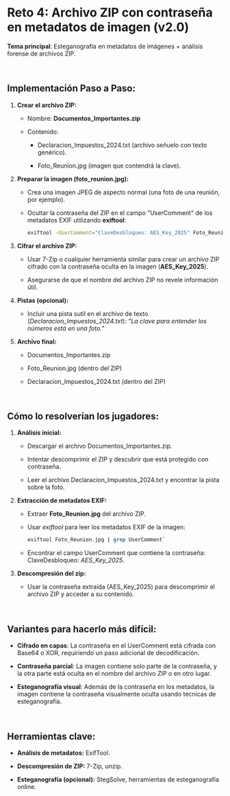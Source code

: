 # Reto 4: Archivo ZIP con contraseña en metadatos de imagen (v2.0)

**Tema principal**: Esteganografía en metadatos de imágenes + análisis forense de archivos ZIP.

<br>

## Implementación Paso a Paso:

1.  **Crear el archivo ZIP:**
    
    - Nombre: **Documentos_Importantes.zip**
        
    - Contenido:
        
        - Declaracion_Impuestos_2024.txt (archivo señuelo con texto genérico).
            
        - Foto_Reunion.jpg (imagen que contendrá la clave).
            
2.  **Preparar la imagen (foto_reunion.jpg):**
    
    - Crea una imagen JPEG de aspecto normal (una foto de una reunión, por ejemplo).
        
    - Ocultar la contraseña del ZIP en el campo "UserComment" de los metadatos EXIF utilizando **exiftool**:
        
        ```bash
        exiftool -UserComment="ClaveDesbloqueo: AES_Key_2025" Foto_Reunion.jpg`
        ```
    
3.  **Cifrar el archivo ZIP:**
    
    - Usar 7-Zip o cualquier herramienta similar para crear un archivo ZIP cifrado con la contraseña oculta en la imagen (**AES_Key_2025**).
        
    - Asegurarse de que el nombre del archivo ZIP no revele información útil.
        
4.  **Pistas (opcional):**
    
    - Incluir una pista sutil en el archivo de texto (*Declaracion_Impuestos_2024.txt*): *"La clave para entender los números está en una foto."*
5.  **Archivo final:**
    
    - Documentos_Importantes.zip
        
    - Foto_Reunion.jpg (dentro del ZIP)
        
    - Declaracion_Impuestos_2024.txt (dentro del ZIP)
        
<br>

## Cómo lo resolverían los jugadores:

1.  **Análisis inicial:**
    
    - Descargar el archivo Documentos_Importantes.zip.
        
    - Intentar descomprimir el ZIP y descubrir que está protegido con contraseña.
        
    - Leer el archivo Declaracion_Impuestos_2024.txt y encontrar la pista sobre la foto.
        
2.  **Extracción de metadatos EXIF:**
    
    - Extraer **Foto_Reunion.jpg** del archivo ZIP.
        
    - Usar *exiftool* para leer los metadatos EXIF de la imagen:
        
        ```bash
        exiftool Foto_Reunion.jpg | grep UserComment`
        ```
    
    - Encontrar el campo UserComment que contiene la contraseña: ClaveDesbloqueo: *AES_Key_2025*.
3.  **Descompresión del zip:**
    
    - Usar la contraseña extraída (AES_Key_2025) para descomprimir el archivo ZIP y acceder a su contenido.
<br>

## Variantes para hacerlo más difícil:

- **Cifrado en capas**: La contraseña en el UserComment está cifrada con Base64 o XOR, requiriendo un paso adicional de decodificación.
    
- **Contraseña parcial**: La imagen contiene solo parte de la contraseña, y la otra parte está oculta en el nombre del archivo ZIP o en otro lugar.
    
- **Esteganografía visual**: Además de la contraseña en los metadatos, la imagen contiene la contraseña visualmente oculta usando técnicas de esteganografía.
    
<br>

## Herramientas clave:

- **Análisis de metadatos:** ExifTool.
    
- **Descompresión de ZIP:** 7-Zip, unzip.
    
- **Esteganografía (opcional):** StegSolve, herramientas de esteganografía online.
